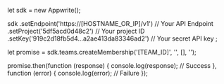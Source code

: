 let sdk = new Appwrite();

sdk
    .setEndpoint('https://[HOSTNAME_OR_IP]/v1') // Your API Endpoint
    .setProject('5df5acd0d48c2') // Your project ID
    .setKey('919c2d18fb5d4...a2ae413da83346ad2') // Your secret API key
;

let promise = sdk.teams.createMembership('[TEAM_ID]', '', [], '');

promise.then(function (response) {
    console.log(response); // Success
}, function (error) {
    console.log(error); // Failure
});